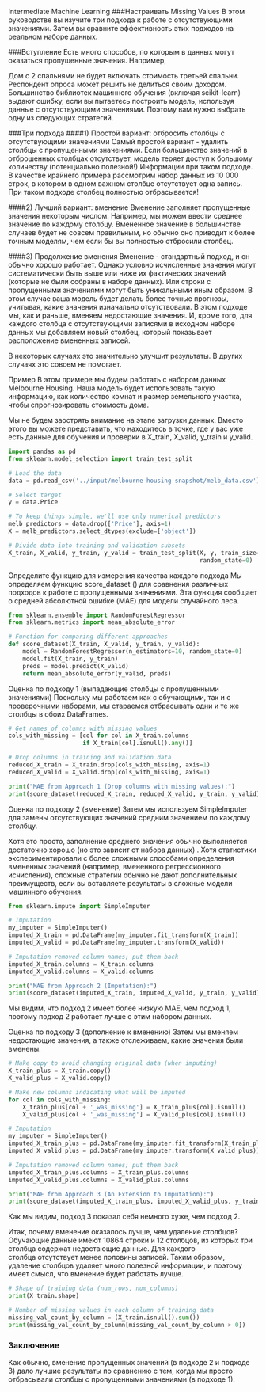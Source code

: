 Intermediate Machine Learning
###Настраивать
Missing Values
В этом руководстве вы изучите три подхода к работе с отсутствующими значениями. Затем вы сравните эффективность 
этих подходов на реальном наборе данных.

###Вступление
Есть много способов, по которым в данных могут оказаться пропущенные значения. Например,

Дом с 2 спальнями не будет включать стоимость третьей спальни.
Респондент опроса может решить не делиться своим доходом.
Большинство библиотек машинного обучения (включая scikit-learn) выдают ошибку, если вы пытаетесь построить модель, 
используя данные с отсутствующими значениями. Поэтому вам нужно выбрать одну из следующих стратегий.

###Три подхода
####1) Простой вариант: отбросить столбцы с отсутствующими значениями
Самый простой вариант - удалить столбцы с пропущенными значениями.
Если большинство значений в отброшенных столбцах отсутствует, модель теряет доступ к большому количеству 
(потенциально полезной!) Информации при таком подходе. В качестве крайнего примера рассмотрим набор данных из 10 
000 строк, в котором в одном важном столбце отсутствует одна запись. При таком подходе столбец полностью отбрасывается!

####2) Лучший вариант: вменение
Вменение заполняет пропущенные значения некоторым числом. Например, мы можем ввести среднее значение по каждому столбцу.
Вмененное значение в большинстве случаев будет не совсем правильным, но обычно оно приводит к более точным моделям, 
чем если бы вы полностью отбросили столбец.

####3) Продолжение вменения
Вменение - стандартный подход, и он обычно хорошо работает. Однако условно исчисленные значения могут 
   систематически быть выше или ниже их фактических значений (которые не были собраны в наборе данных). Или строки 
   с пропущенными значениями могут быть уникальными иным образом. В этом случае ваша модель будет делать более 
точные  прогнозы, учитывая, какие значения изначально отсутствовали.
В этом подходе мы, как и раньше, вменяем недостающие значения. И, кроме того, для каждого столбца с отсутствующими 
записями в исходном наборе данных мы добавляем новый столбец, который показывает расположение вмененных записей.

В некоторых случаях это значительно улучшит результаты. В других случаях это совсем не помогает.

Пример
В этом примере мы будем работать с набором данных Melbourne Housing. Наша модель будет использовать такую информацию,
как количество комнат и размер земельного участка, чтобы спрогнозировать стоимость дома.

Мы не будем заострять внимание на этапе загрузки данных. Вместо этого вы можете представить, что находитесь в точке,
где у вас уже есть данные для обучения и проверки в X_train, X_valid, y_train и y_valid.

```python
import pandas as pd
from sklearn.model_selection import train_test_split

# Load the data
data = pd.read_csv('../input/melbourne-housing-snapshot/melb_data.csv')

# Select target
y = data.Price

# To keep things simple, we'll use only numerical predictors
melb_predictors = data.drop(['Price'], axis=1)
X = melb_predictors.select_dtypes(exclude=['object'])

# Divide data into training and validation subsets
X_train, X_valid, y_train, y_valid = train_test_split(X, y, train_size=0.8, test_size=0.2,
                                                      random_state=0)
```
Определите функцию для измерения качества каждого подхода
Мы определяем функцию score_dataset () для сравнения различных подходов к работе с пропущенными значениями. Эта 
функция сообщает о средней абсолютной ошибке (MAE) для модели случайного леса.

```python
from sklearn.ensemble import RandomForestRegressor
from sklearn.metrics import mean_absolute_error

# Function for comparing different approaches
def score_dataset(X_train, X_valid, y_train, y_valid):
    model = RandomForestRegressor(n_estimators=10, random_state=0)
    model.fit(X_train, y_train)
    preds = model.predict(X_valid)
    return mean_absolute_error(y_valid, preds)
```
Оценка по подходу 1 (выпадающие столбцы с пропущенными значениями)
Поскольку мы работаем как с обучающими, так и с проверочными наборами, мы стараемся отбрасывать одни и те же 
столбцы в обоих DataFrames.
```python
# Get names of columns with missing values
cols_with_missing = [col for col in X_train.columns
                     if X_train[col].isnull().any()]

# Drop columns in training and validation data
reduced_X_train = X_train.drop(cols_with_missing, axis=1)
reduced_X_valid = X_valid.drop(cols_with_missing, axis=1)

print("MAE from Approach 1 (Drop columns with missing values):")
print(score_dataset(reduced_X_train, reduced_X_valid, y_train, y_valid))
```
Оценка по подходу 2 (вменение)
Затем мы используем SimpleImputer для замены отсутствующих значений средним значением по каждому столбцу.

Хотя это просто, заполнение среднего значения обычно выполняется достаточно хорошо (но это зависит от набора данных)
. Хотя статистики экспериментировали с более сложными способами определения вмененных значений (например, 
вмененного регрессионного исчисления), сложные стратегии обычно не дают дополнительных преимуществ, если вы 
вставляете результаты в сложные модели машинного обучения.

```python
from sklearn.impute import SimpleImputer

# Imputation
my_imputer = SimpleImputer()
imputed_X_train = pd.DataFrame(my_imputer.fit_transform(X_train))
imputed_X_valid = pd.DataFrame(my_imputer.transform(X_valid))

# Imputation removed column names; put them back
imputed_X_train.columns = X_train.columns
imputed_X_valid.columns = X_valid.columns

print("MAE from Approach 2 (Imputation):")
print(score_dataset(imputed_X_train, imputed_X_valid, y_train, y_valid))
```
Мы видим, что подход 2 имеет более низкую MAE, чем подход 1, поэтому подход 2 работает лучше с этим набором данных.

Оценка по подходу 3 (дополнение к вменению)
Затем мы вменяем недостающие значения, а также отслеживаем, какие значения были вменены.

```python
# Make copy to avoid changing original data (when imputing)
X_train_plus = X_train.copy()
X_valid_plus = X_valid.copy()

# Make new columns indicating what will be imputed
for col in cols_with_missing:
    X_train_plus[col + '_was_missing'] = X_train_plus[col].isnull()
    X_valid_plus[col + '_was_missing'] = X_valid_plus[col].isnull()

# Imputation
my_imputer = SimpleImputer()
imputed_X_train_plus = pd.DataFrame(my_imputer.fit_transform(X_train_plus))
imputed_X_valid_plus = pd.DataFrame(my_imputer.transform(X_valid_plus))

# Imputation removed column names; put them back
imputed_X_train_plus.columns = X_train_plus.columns
imputed_X_valid_plus.columns = X_valid_plus.columns

print("MAE from Approach 3 (An Extension to Imputation):")
print(score_dataset(imputed_X_train_plus, imputed_X_valid_plus, y_train, y_valid))
```
Как мы видим, подход 3 показал себя немного хуже, чем подход 2.

Итак, почему вменение оказалось лучше, чем удаление столбцов?
Обучающие данные имеют 10864 строки и 12 столбцов, из которых три столбца содержат недостающие данные. Для каждого  
столбца отсутствует менее половины записей. Таким образом, удаление столбцов удаляет много полезной информации,  и 
поэтому имеет смысл, что вменение будет работать лучше.
```python
# Shape of training data (num_rows, num_columns)
print(X_train.shape)

# Number of missing values in each column of training data
missing_val_count_by_column = (X_train.isnull().sum())
print(missing_val_count_by_column[missing_val_count_by_column > 0])
```
### Заключение
Как обычно, вменение пропущенных значений  (в подходе 2 и подходе 3) дало лучшие результаты по сравнению с тем, 
когда мы просто отбрасывали столбцы с пропущенными значениями (в подходе 1).















